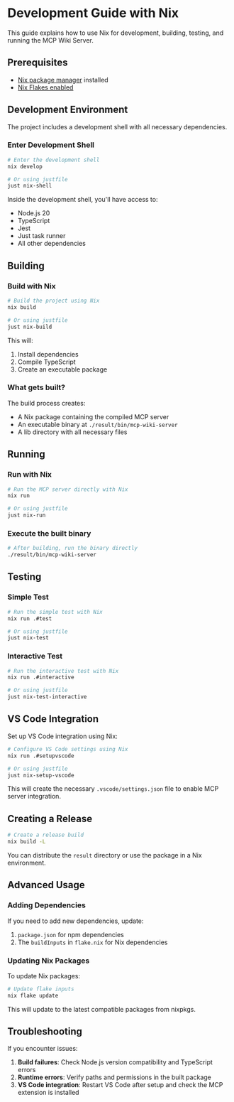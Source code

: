 # Development Guide with Nix

This guide explains how to use Nix for development, building, testing, and running the MCP Wiki Server.

## Prerequisites

- [Nix package manager](https://nixos.org/download.html) installed
- [Nix Flakes enabled](https://nixos.wiki/wiki/Flakes)

## Development Environment

The project includes a development shell with all necessary dependencies.

### Enter Development Shell

```bash
# Enter the development shell
nix develop

# Or using justfile
just nix-shell
```

Inside the development shell, you'll have access to:

- Node.js 20
- TypeScript
- Jest
- Just task runner
- All other dependencies

## Building

### Build with Nix

```bash
# Build the project using Nix
nix build

# Or using justfile
just nix-build
```

This will:

1. Install dependencies
2. Compile TypeScript
3. Create an executable package

### What gets built?

The build process creates:

- A Nix package containing the compiled MCP server
- An executable binary at `./result/bin/mcp-wiki-server`
- A lib directory with all necessary files

## Running

### Run with Nix

```bash
# Run the MCP server directly with Nix
nix run

# Or using justfile
just nix-run
```

### Execute the built binary

```bash
# After building, run the binary directly
./result/bin/mcp-wiki-server
```

## Testing

### Simple Test

```bash
# Run the simple test with Nix
nix run .#test

# Or using justfile
just nix-test
```

### Interactive Test

```bash
# Run the interactive test with Nix
nix run .#interactive

# Or using justfile
just nix-test-interactive
```

## VS Code Integration

Set up VS Code integration using Nix:

```bash
# Configure VS Code settings using Nix
nix run .#setupvscode

# Or using justfile
just nix-setup-vscode
```

This will create the necessary `.vscode/settings.json` file to enable MCP server integration.

## Creating a Release

```bash
# Create a release build
nix build -L
```

You can distribute the `result` directory or use the package in a Nix environment.

## Advanced Usage

### Adding Dependencies

If you need to add new dependencies, update:

1. `package.json` for npm dependencies
2. The `buildInputs` in `flake.nix` for Nix dependencies

### Updating Nix Packages

To update Nix packages:

```bash
# Update flake inputs
nix flake update
```

This will update to the latest compatible packages from nixpkgs.

## Troubleshooting

If you encounter issues:

1. **Build failures**: Check Node.js version compatibility and TypeScript errors
2. **Runtime errors**: Verify paths and permissions in the built package
3. **VS Code integration**: Restart VS Code after setup and check the MCP extension is installed
